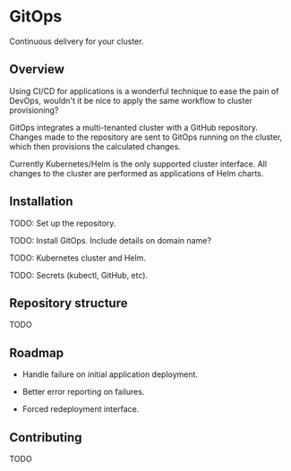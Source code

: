 # GitOps

Continuous delivery for your cluster.

## Overview

Using CI/CD for applications is a wonderful technique to ease the pain of
DevOps, wouldn't it be nice to apply the same workflow to cluster provisioning?

GitOps integrates a multi-tenanted cluster with a GitHub repository. Changes
made to the repository are sent to GitOps running on the cluster, which then
provisions the calculated changes.

Currently Kubernetes/Helm is the only supported cluster interface. All changes
to the cluster are performed as applications of Helm charts.

## Installation

TODO: Set up the repository.

TODO: Install GitOps. Include details on domain name?

TODO: Kubernetes cluster and Helm.

TODO: Secrets (kubectl, GitHub, etc).

## Repository structure

TODO

## Roadmap

 * Handle failure on initial application deployment.

 * Better error reporting on failures.
 
 * Forced redeployment interface.

## Contributing

TODO
